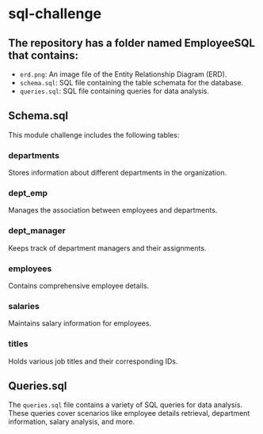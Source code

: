 # sql-challenge


## The repository has a folder named EmployeeSQL that contains:

- `erd.png`: An image file of the Entity Relationship Diagram (ERD).
- `schema.sql`: SQL file containing the table schemata for the database.
- `queries.sql`: SQL file containing queries for data analysis.

## Schema.sql

This module challenge includes the following tables:

### departments
Stores information about different departments in the organization.

### dept_emp
Manages the association between employees and departments.

### dept_manager
Keeps track of department managers and their assignments.

### employees
Contains comprehensive employee details.

### salaries
Maintains salary information for employees.

### titles
Holds various job titles and their corresponding IDs.

## Queries.sql

The `queries.sql` file contains a variety of SQL queries for data analysis. These queries cover scenarios like employee details retrieval, department information, salary analysis, and more.
